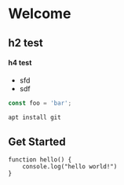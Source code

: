 # Welcome

## h2 test

#### h4 test

- sfd
- sdf

```js
const foo = 'bar';
```

```sh
apt install git
```

## Get Started
```javascript,editable
function hello() {
    console.log("hello world!")
}
```